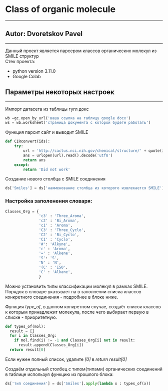 # Class of organic molecule
_____
## Autor: Dvoretskov Pavel
____

Данный проект является парсером классов органических молекул из SMILE структур <br>
Стек проекта:
- python version 3.11.0
- Google Colab

## Параметры некоторых настроек
____
Импорт датасета из таблицы гугл докс
```python 
wb =gc.open_by_url('ваша ссылка на таблицу google docx')
ws = wb.worksheet('страница документа с которой будете работать')
```

Функция парсит сайт и выводит SMILE
```python 
def CIRconvert(ids):
    try:
        url = 'http://cactus.nci.nih.gov/chemical/structure/' + quote(ids) + '/smiles'
        ans = urlopen(url).read().decode('utf8')
        return ans
    except:
        return 'Did not work'
```

Создание нового столбца с SMILE соединения
```python 
ds['Smiles'] = ds['наименование столбца из которого извлекается SMILE'].apply(lambda x: CIRconvert(x))
```

### Настройка заполенения словаря:
```python 
Classes_Org = {
               'c3' : 'Three_Aroma',
               'c2' : 'Bi_Aroma',
               'c1' : 'Aroma',
               'C3' : 'Three_Cyclo', 
               'C2' : 'Bi_Cyclo',
               'C1' : 'Cyclo', 
               '#': 'Alkyne',
               'c' : 'Aroma',
               '=' : 'Alkene',
               'S': 'S',
               'N' : 'N',
               '(C' : 'ISO',
               'C' : 'Alkane',
               }
```
Можно установить типы классификации молекул в рамках SMILE. <br>
Порядок в словаре указывает на в заполнении списка классов конкретного соединения - подробнее в блоке ниже.

Функция *type_of*, в данном конкретном случае, создаёт список классов к которым принадлежит молекула, после чего выбирает первую в списке - приоритетную.

```python 
def types_of(mol):
  result = []
  for i in Classes_Org:
    if mol.find(i) != -1 and Classes_Org[i] not in result:
      result.append(Classes_Org[i])
  return result[0]
```
Если нужен полный список, удалите *[0]* в *return result[0]*

Создаём отдельный столбец с типом(типами) органических соединений в таблице используя функцию из прошлого блока:
```python 
ds['тип соединения'] = ds['Smiles'].apply(lambda x : types_of(x))
```
